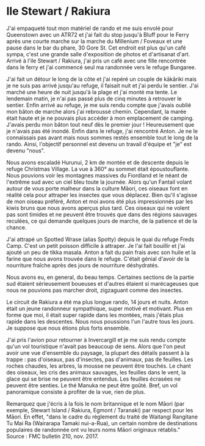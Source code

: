 # Ile Stewart / Rakiura

J'ai empaqueté tout mon matériel de rando et me suis envolé pour Queenstown avec un ATR72 et j'ai fait du stop jusqu'à Bluff pour le Ferry après une courte marche sur la marche du Millenium / Foveaux et une pause dans le bar du phare, 30 Gore St. Cet endroit est plus qu'un café sympa, c'est une grande salle d'exposition de photos et d'artisanat d'art. Arrivé à l'ile Stewart / Rakiura, j'ai pris un café avec une fille rencontrée dans le ferry et j'ai commencé seul ma randonnée vers le refuge Bungaree.

J'ai fait un détour le long de la côte et j'ai repéré un couple de kākāriki mais je ne suis pas arrivé jusqu'au refuge, il faisait nuit et j'ai perdu le sentier. J'ai marché une heure de nuit jusqu'à la plage et j'ai monté ma tente. Le lendemain matin, je n'ai pas passé plus de cinq minutes à retrouver le sentier. Enfin arrivé au refuge, je me suis rendu compte que j'avais oublié mon bâton de marche alors j'ai rebroussé chemin. Cependant, la marée était haute et je ne pouvais plus accéder à mon emplacement de camping. J'avais perdu mon bâton tout neuf dès le premier jour ! Heureusement que je n'avais pas été inondé. Enfin dans le refuge, j'ai rencontré Anton. Je ne le connaissais pas avant mais nous sommes restés ensemble tout le long de la rando. Ainsi, l'objectif personnel est devenu un travail d'équipe et "je" est devenu "nous".

Nous avons escaladé Hurunui, 2 km de montée et de descente depuis le refuge Christmas Village. La vue à 360° au sommet était époustouflante. Nous pouvions voir les montagnes massives du Fiordland et le néant de l'extrême sud avec un ciel bleu toute la journée. Alors qu'un Fantail volant autour de vous porte malheur dans la culture Māori, ces oiseaux font en réalité cela pour attraper les insectes que vous déplacez. Bien qu'il s'agisse de mon oiseau préféré, Anton et moi avons été plus impressionnés par les kiwis bruns que nous avons aperçus plus tard. Ces oiseaux qui ne volent pas sont timides et ne peuvent être trouvés que dans des régions sauvages reculées, ce qui demande quelques jours de marche, de la patience et de la chance.

J'ai attrapé un Spotted Wrase (alias Spotty) depuis le quai du refuge Freds Camp. C'est un petit poisson difficile à attraper. Je l'ai fait bouillir et j'ai ajouté un peu de tikka masala. Anton a fait du pain frais avec son huile et la farine que nous avons trouvée dans le refuge. C'était génial d'avoir de la nourriture fraîche après des jours de nourriture déshydratés.

Nous avons eu, en general, du beau temps. Certaines sections de la partie sud étaient sérieusement boueuses et d'autres étaient si marécageuses que nous ne pouvions pas marcher droit, zigzaguant comme des insectes.

Le circuit de Rakiura a été ma plus longue rando, 14 jours et nuits. Anton était un jeune randonneur sympathique, super motivé et motivant. Plus en forme que moi, il était super rapide dans les montées, mais j'étais plus rapide dans les descentes. Nous nous poussions l'un l'autre tous les jours. Je suppose que nous étions plus forts ensemble.

J'ai pris l'avion pour retourner à Invercargill et je me suis rendu compte qu'un vol touristique n'avait pas beaucoup de sens. Alors que l'on peut avoir une vue d'ensemble du paysage, la plupart des détails passent à la trappe : pas d'oiseaux, pas d'insectes, pas d'animaux, pas de feuilles. Les roches chaudes, les arbres, la mousse ne peuvent être touchés. Le chant des oiseaux, les cris des animaux sauvages, les feuilles dans le vent, la glace qui se brise ne peuvent être entendus. Les feuilles écrasées ne peuvent être senties. Le thé Manuka ne peut être goûté. Bref, un vol panoramique consiste à profiter de la vue, rien de plus.

Remarquez que j'écris à la fois le nom britannique et le nom Māori (par exemple, Stewart Island / Rakiura, Egmont / Taranaki) par respect pour les Māori. En effet, "dans le cadre du règlement du traité de Waitangi Rangitane Tu Mai Ra (Wairarapa Tamaki nui-a-Rua), un certain nombre de destinations populaires de randonnée ont vu leurs noms Māori originaux rétablis." Source : FMC bulletin 210, nov. 2017.
